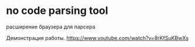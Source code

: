 # no code parsing tool
 расширение браузера для парсера

Демонстрация работы.
https://www.youtube.com/watch?v=8rKfSuKBwXs


